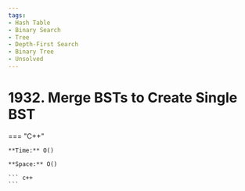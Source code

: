 ```yaml
---
tags:
- Hash Table
- Binary Search
- Tree
- Depth-First Search
- Binary Tree
- Unsolved
---
```



# 1932. Merge BSTs to Create Single BST

=== "C++"

    **Time:** O()

    **Space:** O()

    ``` c++
    ```